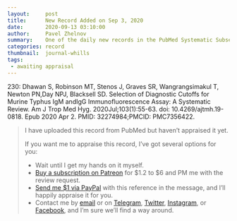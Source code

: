 ```yaml
---
layout:     post
title:      New Record Added on Sep 3, 2020
date:       2020-09-13 03:10:00
author:     Pavel Zhelnov
summary:    One of the daily new records in the PubMed Systematic Subset indexed by Sep 3, 2020.
categories: record
thumbnail:  journal-whills
tags:
 - awaiting appraisal
---
```


230: Dhawan S, Robinson MT, Stenos J, Graves SR, Wangrangsimakul T, Newton PN,Day NPJ, Blacksell SD. Selection of Diagnostic Cutoffs for Murine Typhus IgM andIgG Immunofluorescence Assay: A Systematic Review. Am J Trop Med Hyg. 2020Jul;103(1):55-63. doi: 10.4269/ajtmh.19-0818. Epub 2020 Apr 2. PMID: 32274984;PMCID: PMC7356422.


> I have uploaded this record from PubMed but haven’t appraised it yet.
>
> If you want me to appraise this record, I’ve got several options for you:
> * Wait until I get my hands on it myself.
> * [Buy a subscription on Patreon](https://patreon.com/zheln) for $1.2 to $6 and PM me with the review request.
> * [Send me $1 via PayPal](https://paypal.me/pjelnov) with this reference in the message, and I’ll happily appraise it for you.
> * Contact me by [email](mailto:pavel@zheln.com) or on [Telegram](https://t.me/drzhelnov), [Twitter](https://twitter.com/drzhelnov), [Instagram](https://instagram.com/igzheln), or [Facebook](https://facebook.com/drzhelnov), and I’m sure we’ll find a way around.
